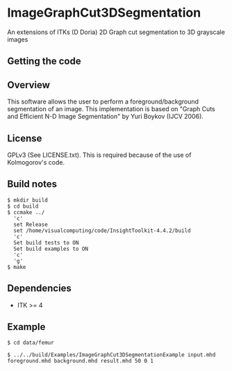 ImageGraphCut3DSegmentation
===========================

An extensions of ITKs (D Doria) 2D Graph cut segmentation to 3D grayscale images


Getting the code
----------------


Overview
--------
This software allows the user to perform a foreground/background segmentation of an image.
This implementation is based on "Graph Cuts and Efficient N-D Image Segmentation" by Yuri Boykov (IJCV 2006).

License
--------
GPLv3 (See LICENSE.txt). This is required because of the use of Kolmogorov's code.

Build notes
------------------
```
$ mkdir build
$ cd build
$ ccmake ../ 
  'c'
  set Release
  set /home/visualcomputing/code/InsightToolkit-4.4.2/build
  'c'
  Set build tests to ON
  Set build examples to ON
  'c'
  'g'
$ make
```

Dependencies
------------
- ITK >= 4

Example
-------
```
$ cd data/femur

$ ../../build/Examples/ImageGraphCut3DSegmentationExample input.mhd foreground.mhd background.mhd result.mhd 50 0 1

```

